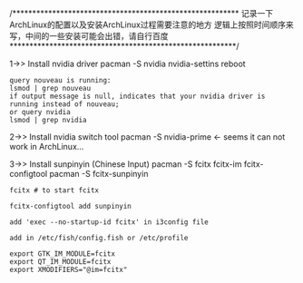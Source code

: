/*********************************************************
记录一下ArchLinux的配置以及安装ArchLinux过程需要注意的地方
逻辑上按照时间顺序来写，中间的一些安装可能会出错，请自行百度
*********************************************************/

1->> Install nvidia driver
	pacman -S nvidia nvidia-settins
	reboot
	
	query nouveau is running:
	lsmod | grep nouveau
	if output message is null, indicates that your nvidia driver is running instead of nouveau;
	or query nvidia
	lsmod | grep nvidia
2->> Install nvidia switch tool
	pacman -S nvidia-prime <- seems it can not work in ArchLinux...

3->> Install sunpinyin (Chinese Input)
	pacman -S fcitx fcitx-im fcitx-configtool
	pacman -S fcitx-sunpinyin

	fcitx # to start fcitx
	
	fcitx-configtool add sunpinyin

	add 'exec --no-startup-id fcitx' in i3config file

	add in /etc/fish/config.fish or /etc/profile

	export GTK_IM_MODULE=fcitx
	export QT_IM_MODULE=fcitx
	export XMODIFIERS="@im=fcitx"
